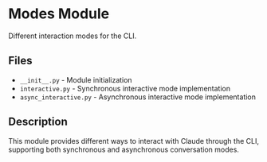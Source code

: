 # Modes Module

Different interaction modes for the CLI.

## Files

- `__init__.py` - Module initialization
- `interactive.py` - Synchronous interactive mode implementation
- `async_interactive.py` - Asynchronous interactive mode implementation

## Description

This module provides different ways to interact with Claude through the CLI, supporting both synchronous and asynchronous conversation modes.
